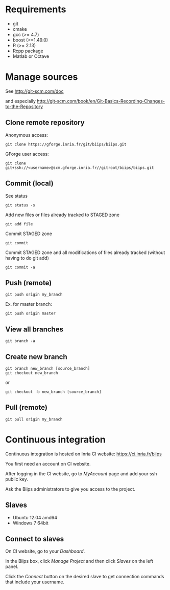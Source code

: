 Requirements
======================
* git
* cmake
* gcc (>= 4.7)
* boost (>=1.49.0)
* R (>= 2.13)
* Rcpp package
* Matlab or Octave

Manage sources
======================
See http://git-scm.com/doc

and especially
http://git-scm.com/book/en/Git-Basics-Recording-Changes-to-the-Repository

Clone remote repository
-----------------------
Anonymous access:

    git clone https://gforge.inria.fr/git/biips/biips.git
    
GForge user access:

    git clone git+ssh://<username>@scm.gforge.inria.fr//gitroot/biips/biips.git
    
Commit (local)
-----------------------

See status

    git status -s

Add new files or files already tracked to STAGED zone

    git add file

Commit STAGED zone

    git commit

Commit STAGED zone and all modifications of files already tracked (without having to do git add)

    git commit -a
    
Push (remote)
-----------------------

    git push origin my_branch

Ex. for master branch:

    git push origin master

View all branches
-----------------------

    git branch -a

Create new branch
-----------------------
    git branch new_branch [source_branch]
    git checkout new_branch

or 

    git checkout -b new_branch [source_branch]

Pull (remote)
-----------------------

    git pull origin my_branch

Continuous integration
==========================
Continuous integration is hosted on Inria CI website: https://ci.inria.fr/biips

You first need an account on CI website.

After logging in the CI website, go to *MyAccount* page and add your ssh public key.

Ask the Biips administrators to give you access to the project.

Slaves
--------------
* Ubuntu 12.04 amd64
* Windows 7 64bit

Connect to slaves
--------------
On CI website, go to your *Dashboard*.

In the Biips box, click *Manage Project* and then click *Slaves* on the left panel.

Click the *Connect* button on the desired slave to get connection commands that include your username.

